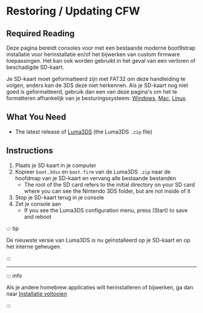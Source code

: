 # Restoring / Updating CFW

## Required Reading

Deze pagina bereidt consoles voor met een bestaande moderne boot9strap installatie voor herinstallatie en/of het bijwerken van custom firmware toepassingen. Het kan ook worden gebruikt in het geval van een verloren of beschadigde SD-kaart.

Je SD-kaart moet geformatteerd zijn met FAT32 om deze handleiding te volgen, anders kan de 3DS deze niet herkennen. Als je SD-kaart nog niet goed is geformatteerd, gebruik dan een van deze pagina's om het te formatteren afhankelijk van je besturingssysteem: [Windows](formatting-sd-\(windows\)), [Mac](formatting-sd-\(mac\)), [Linux](formatting-sd-\(linux\)).

## What You Need

- The latest release of [Luma3DS](https://github.com/LumaTeam/Luma3DS/releases/latest) (the Luma3DS `.zip` file)

## Instructions

1. Plaats je SD kaart in je computer
2. Kopieer `boot.3dsx` en `boot.firm` van de Luma3DS `.zip` naar de hoofdmap van je SD-kaart en vervang alle bestaande bestanden
   - The root of the SD card refers to the initial directory on your SD card where you can see the Nintendo 3DS folder, but are not inside of it
3. Stop je SD-kaart terug in je console
4. Zet je console aan
   - If you see the Luma3DS configuration menu, press (Start) to save and reboot

::: tip

De nieuwste versie van Luma3DS is nu geïnstalleerd op je SD-kaart en op het interne geheugen.

:::

___

::: info

Als je andere homebrew applicaties wilt herinstalleren of bijwerken, ga dan naar [Installatie voltooien](finalizing-setup)

:::
